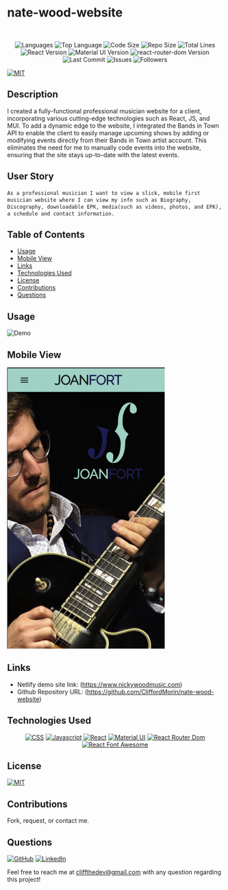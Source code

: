 # nate-wood-website

</br>
<p align="center">
    <img src="https://img.shields.io/github/languages/count/CliffordMorin/Glenn-Gifford-Website?style=plastic" alt="Languages" />
    <img src="https://img.shields.io/github/languages/top/CliffordMorin/Glenn-Gifford-Website?style=plastic&labelColor=yellow" alt="Top Language" />
    <img src="https://img.shields.io/github/languages/code-size/CliffordMorin/Glenn-Gifford-Website?style=plastic" alt="Code Size" />
    <img src="https://img.shields.io/github/repo-size/CliffordMorin/Glenn-Gifford-Website?style=plastic" alt="Repo Size" />   
    <img src="https://img.shields.io/tokei/lines/github/CliffordMorin/Glenn-Gifford-Website?style=plastic" alt="Total Lines" />
    <img src="https://img.shields.io/github/package-json/dependency-version/CliffordMorin/Glenn-Gifford-Website/react?style=plastic" alt="React Version" />
    <img src="https://img.shields.io/github/package-json/dependency-version/CliffordMorin/Glenn-Gifford-Website/material-ui?style=plastic" alt="Material UI Version" />
     <img src="https://img.shields.io/github/package-json/dependency-version/CliffordMorin/Glenn-Gifford-Website/react-router-dom?style=plastic" alt="react-router-dom Version" />
    <img src="https://img.shields.io/github/last-commit/CliffordMorin/Glenn-Gifford-Website?style=plastic" alt="Last Commit" />  
    <img src="https://img.shields.io/github/issues/CliffordMorin/Glenn-Gifford-Website?style=plastic" alt="Issues" />  
    <img src="https://img.shields.io/github/followers/CliffordMorin?style=social" alt="Followers" />  
</p>

[![MIT](https://img.shields.io/badge/license-MIT-green?style=plastic)](https://github.com/git/git-scm.com/blob/main/MIT-LICENSE.txt)

## Description

I created a fully-functional professional musician website for a client, incorporating various cutting-edge technologies such as React, JS, and MUI. To add a dynamic edge to the website, I integrated the Bands in Town API to enable the client to easily manage upcoming shows by adding or modifying events directly from their Bands in Town artist account. This eliminates the need for me to manually code events into the website, ensuring that the site stays up-to-date with the latest events.

## User Story

```
As a professional musician I want to view a slick, mobile first musician website where I can view my info such as Biography, Discography, downloadable EPK, media(such as videos, photos, and EPK), a schedule and contact information.
```

## Table of Contents

- [Usage](#usage)
- [Mobile View](#mobile-view)
- [Links](#links)
- [Technologies Used](#technologies-used)
- [License](#license)
- [Contributions](#contributions)
- [Questions](#questions)

## Usage

![Demo](public/thumb.png)

## Mobile View

![Demo](src/images/mobile.png)

## Links

- Netlify demo site link: (https://www.nickywoodmusic.com)
- Github Repository URL: (https://github.com/CliffordMorin/nate-wood-website)

## Technologies Used

<p align="center">
    <a href="https://developer.mozilla.org/en-US/docs/Web/CSS"><img src="https://img.shields.io/badge/-CSS-blue?style=for-the-badge" alt="CSS" /></a>
    <a href="https://www.javascript.com/"><img src="https://img.shields.io/badge/-Javascript-yellow?style=for-the-badge" alt="Javascript" /></a>
    <a href="https://reactjs.org/"><img src="https://img.shields.io/badge/-React-blue?style=for-the-badge" alt="React" /></a>
     <a href="https://mui.com/"><img src="https://img.shields.io/badge/-Material%20UI-blue?style=for-the-badge" alt="Material UI" /></a>
      <a href="https://reactrouter.com/web/guides/quick-start"><img src="https://img.shields.io/badge/-React%20Router%20Dom-teal?style=for-the-badge" alt="React Router Dom" /></a>
      <a href="https://fontawesome.com/v5.15/how-to-use/on-the-web/using-with/react"><img src="https://img.shields.io/badge/-React%20Font%20Awesome-blue?style=for-the-badge" alt="React Font Awesome" /></a>
</p>

## License

[![MIT](https://img.shields.io/badge/license-MIT-green?style=plastic)](https://github.com/git/git-scm.com/blob/main/MIT-LICENSE.txt)

## Contributions

Fork, request, or contact me.

## Questions

[![GitHub](https://img.shields.io/badge/My%20GitHub-Click%20Me!-blueviolet?style=plastic&logo=GitHub)](https://github.com/CliffordMorin)
[![LinkedIn](https://img.shields.io/badge/My%20LinkedIn-Click%20Me!-grey?style=plastic&logo=LinkedIn&labelColor=blue)](https://www.linkedin.com/in/clifford-morin-ma-129888a9/)

Feel free to reach me at cliffthedev@gmail.com with any question regarding this project!
